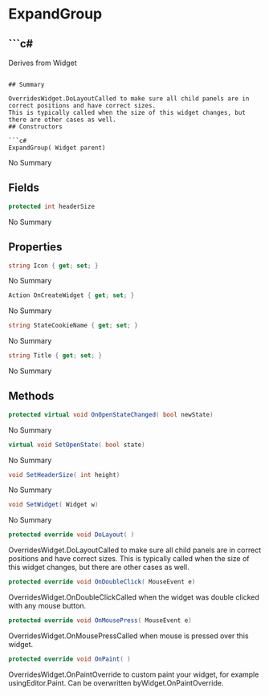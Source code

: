 # ExpandGroup

## ```c#
Derives from Widget
```

## Summary

OverridesWidget.DoLayoutCalled to make sure all child panels are in correct positions and have correct sizes.
This is typically called when the size of this widget changes, but there are other cases as well.
## Constructors

```c#
ExpandGroup( Widget parent) 
```
No Summary
## Fields

```c#
protected int headerSize
```
No Summary
## Properties

```c#
string Icon { get; set; } 
```
No Summary
```c#
Action OnCreateWidget { get; set; } 
```
No Summary
```c#
string StateCookieName { get; set; } 
```
No Summary
```c#
string Title { get; set; } 
```
No Summary
## Methods

```c#
protected virtual void OnOpenStateChanged( bool newState) 
```
No Summary
```c#
virtual void SetOpenState( bool state) 
```
No Summary
```c#
void SetHeaderSize( int height) 
```
No Summary
```c#
void SetWidget( Widget w) 
```
No Summary
```c#
protected override void DoLayout( ) 
```
OverridesWidget.DoLayoutCalled to make sure all child panels are in correct positions and have correct sizes.
This is typically called when the size of this widget changes, but there are other cases as well.
```c#
protected override void OnDoubleClick( MouseEvent e) 
```
OverridesWidget.OnDoubleClickCalled when the widget was double clicked with any mouse button.
```c#
protected override void OnMousePress( MouseEvent e) 
```
OverridesWidget.OnMousePressCalled when mouse is pressed over this widget.
```c#
protected override void OnPaint( ) 
```
OverridesWidget.OnPaintOverride to custom paint your widget, for example usingEditor.Paint. Can be overwritten byWidget.OnPaintOverride.
